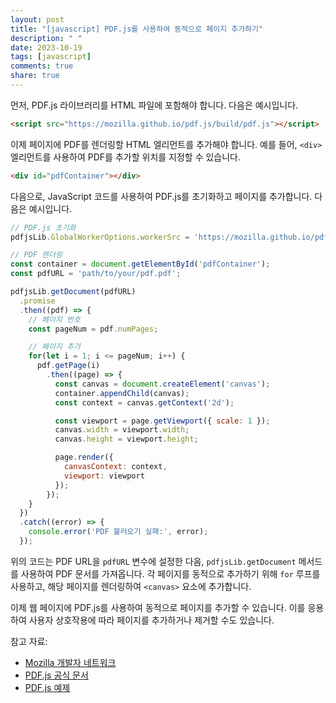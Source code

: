 ```yaml
---
layout: post
title: "[javascript] PDF.js를 사용하여 동적으로 페이지 추가하기"
description: " "
date: 2023-10-19
tags: [javascript]
comments: true
share: true
---
```


먼저, PDF.js 라이브러리를 HTML 파일에 포함해야 합니다. 다음은 예시입니다.

```html
<script src="https://mozilla.github.io/pdf.js/build/pdf.js"></script>
```

이제 페이지에 PDF를 렌더링할 HTML 엘리먼트를 추가해야 합니다. 예를 들어, `<div>` 엘리먼트를 사용하여 PDF를 추가할 위치를 지정할 수 있습니다.

```html
<div id="pdfContainer"></div>
```

다음으로, JavaScript 코드를 사용하여 PDF.js를 초기화하고 페이지를 추가합니다. 다음은 예시입니다.

```javascript
// PDF.js 초기화
pdfjsLib.GlobalWorkerOptions.workerSrc = 'https://mozilla.github.io/pdf.js/build/pdf.worker.js';

// PDF 렌더링
const container = document.getElementById('pdfContainer');
const pdfURL = 'path/to/your/pdf.pdf';

pdfjsLib.getDocument(pdfURL)
  .promise
  .then((pdf) => {
    // 페이지 번호
    const pageNum = pdf.numPages;

    // 페이지 추가
    for(let i = 1; i <= pageNum; i++) {
      pdf.getPage(i)
        .then((page) => {
          const canvas = document.createElement('canvas');
          container.appendChild(canvas);
          const context = canvas.getContext('2d');

          const viewport = page.getViewport({ scale: 1 });
          canvas.width = viewport.width;
          canvas.height = viewport.height;

          page.render({
            canvasContext: context,
            viewport: viewport
          });
        });
    }
  })
  .catch((error) => {
    console.error('PDF 불러오기 실패:', error);
  });
```

위의 코드는 PDF URL을 `pdfURL` 변수에 설정한 다음, `pdfjsLib.getDocument` 메서드를 사용하여 PDF 문서를 가져옵니다. 각 페이지를 동적으로 추가하기 위해 `for` 루프를 사용하고, 해당 페이지를 렌더링하여 `<canvas>` 요소에 추가합니다.

이제 웹 페이지에 PDF.js를 사용하여 동적으로 페이지를 추가할 수 있습니다. 이를 응용하여 사용자 상호작용에 따라 페이지를 추가하거나 제거할 수도 있습니다.

참고 자료:
- [Mozilla 개발자 네트워크](https://developer.mozilla.org/ko/docs/Web/API/Fetch_API/Using_Fetch)
- [PDF.js 공식 문서](https://mozilla.github.io/pdf.js/)
- [PDF.js 예제](https://github.com/mozilla/pdf.js/tree/master/examples)